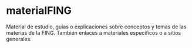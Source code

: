 materialFING
============
Material de estudio, guias o explicaciones sobre conceptos y temas de las materias de la FING.
También enlaces a materiales especificos o a sitios generales.
